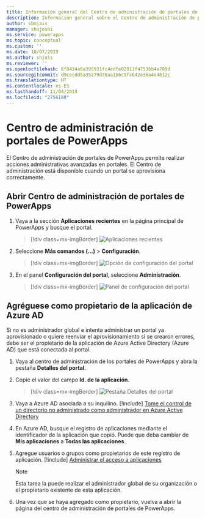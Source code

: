 ```yaml
---
title: Información general del Centro de administración de portales de PowerApps | MicrosoftDocs
description: Información general sobre el Centro de administración de portales de PowerApps
author: sbmjais
manager: shujoshi
ms.service: powerapps
ms.topic: conceptual
ms.custom: ''
ms.date: 10/07/2019
ms.author: shjais
ms.reviewer: ''
ms.openlocfilehash: 6f8434a6a395931fc4edfe02913f47536b4a709d
ms.sourcegitcommit: d9cecdd5a35279d78aa1b6c9fc642e36a4e4612c
ms.translationtype: HT
ms.contentlocale: es-ES
ms.lasthandoff: 11/04/2019
ms.locfileid: "2756188"
---
```

# <a name="powerapps-portals-admin-center"></a>Centro de administración de portales de PowerApps

El Centro de administración de portales de PowerApps permite realizar acciones administrativas avanzadas en portales. El Centro de administración está disponible cuando un portal se aprovisiona correctamente.

## <a name="open-powerapps-portals-admin-center"></a>Abrir Centro de administración de portales de PowerApps

1. Vaya a la sección **Aplicaciones recientes** en la página principal de PowerApps y busque el portal.

    > [!div class=mx-imgBorder]
    > ![Aplicaciones recientes](../media/recent-apps.png "Aplicaciones recientes")  

2. Seleccione **Más comandos (...)** > **Configuración**.

    > [!div class=mx-imgBorder]
    > ![Opción de configuración del portal](../media/portal-settings-option.png "Opción de configuración del portal")

3. En el panel **Configuración del portal**, seleccione **Administración**.

    > [!div class=mx-imgBorder]
    > ![Panel de configuración del portal](../media/portal-settings-admin.png "Panel de configuración del portal")

## <a name="add-yourself-as-an-owner-of-the-azure-ad-application"></a>Agréguese como propietario de la aplicación de Azure AD

Si no es administrador global e intenta administrar un portal ya aprovisionado o quiere reenviar el aprovisionamiento si se crearon errores, debe ser el propietario de la aplicación de Azure Active Directory (Azure AD) que está conectada al portal.

1. Vaya al centro de administración de los portales de PowerApps y abra la pestaña **Detalles del portal**.

2. Copie el valor del campo **Id. de la aplicación**.

    > [!div class=mx-imgBorder]
    > ![Pestaña Detalles del portal](../media/portal-details-admin.png "Pestaña Detalles del portal")

3. Vaya a Azure AD asociada a su inquilino. [!include[](../../../includes/proc-more-information.md)] [Tome el control de un directorio no administrado como administrador en Azure Active Directory](https://docs.microsoft.com/azure/active-directory/active-directory-manage-o365-subscription)

4. En Azure AD, busque el registro de aplicaciones mediante el identificador de la aplicación que copió. Puede que deba cambiar de **Mis aplicaciones** a **Todas las aplicaciones**.

5. Agregue usuarios o grupos como propietarios de este registro de aplicación. [!include[](../../../includes/proc-more-information.md)] [Administrar el acceso a aplicaciones](https://docs.microsoft.com/azure/active-directory/active-directory-managing-access-to-apps)

    > [!Note]
    > Esta tarea la puede realizar el administrador global de su organización o el propietario existente de esta aplicación.

6. Una vez que se haya agregado como propietario, vuelva a abrir la página del centro de administración de portales de PowerApps.